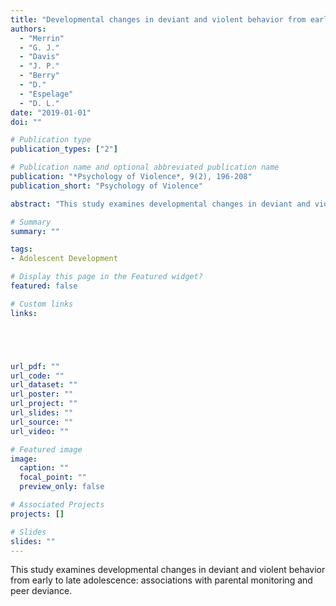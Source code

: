 ```yaml
---
title: "Developmental changes in deviant and violent behavior from early to late adolescence: Associations with parental monitoring and peer deviance"
authors:
  - "Merrin"
  - "G. J."
  - "Davis"
  - "J. P."
  - "Berry"
  - "D."
  - "Espelage"
  - "D. L."
date: "2019-01-01"
doi: ""

# Publication type
publication_types: ["2"]

# Publication name and optional abbreviated publication name
publication: "*Psychology of Violence*, 9(2), 196-208"
publication_short: "Psychology of Violence"

abstract: "This study examines developmental changes in deviant and violent behavior from early to late adolescence: associations with parental monitoring and peer deviance."

# Summary
summary: ""

tags:
- Adolescent Development

# Display this page in the Featured widget?
featured: false

# Custom links
links:





url_pdf: ""
url_code: ""
url_dataset: ""
url_poster: ""
url_project: ""
url_slides: ""
url_source: ""
url_video: ""

# Featured image
image:
  caption: ""
  focal_point: ""
  preview_only: false

# Associated Projects
projects: []

# Slides
slides: ""
---
```


This study examines developmental changes in deviant and violent behavior from early to late adolescence: associations with parental monitoring and peer deviance.





